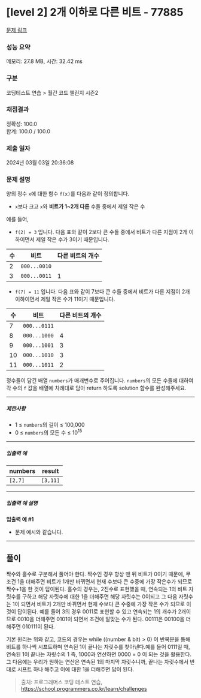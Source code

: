 # [level 2] 2개 이하로 다른 비트 - 77885 

[문제 링크](https://school.programmers.co.kr/learn/courses/30/lessons/77885) 

### 성능 요약

메모리: 27.8 MB, 시간: 32.42 ms

### 구분

코딩테스트 연습 > 월간 코드 챌린지 시즌2

### 채점결과

정확성: 100.0<br/>합계: 100.0 / 100.0

### 제출 일자

2024년 03월 03일 20:36:08

### 문제 설명

<p>양의 정수 <code>x</code>에 대한 함수 <code>f(x)</code>를 다음과 같이 정의합니다.</p>

<ul>
<li><code>x</code>보다 크고 <code>x</code>와 <strong>비트가 1~2개 다른</strong> 수들 중에서 제일 작은 수</li>
</ul>

<p>예를 들어, </p>

<ul>
<li><code>f(2) = 3</code> 입니다. 다음 표와 같이 2보다 큰 수들 중에서 비트가 다른 지점이 2개 이하이면서 제일 작은 수가 3이기 때문입니다.</li>
</ul>
<table class="table">
        <thead><tr>
<th>수</th>
<th>비트</th>
<th>다른 비트의 개수</th>
</tr>
</thead>
        <tbody><tr>
<td>2</td>
<td><code>000...0010</code></td>
<td></td>
</tr>
<tr>
<td>3</td>
<td><code>000...0011</code></td>
<td>1</td>
</tr>
</tbody>
      </table>
<ul>
<li><code>f(7) = 11</code> 입니다. 다음 표와 같이 7보다 큰 수들 중에서 비트가 다른 지점이 2개 이하이면서 제일 작은 수가 11이기 때문입니다.</li>
</ul>
<table class="table">
        <thead><tr>
<th>수</th>
<th>비트</th>
<th>다른 비트의 개수</th>
</tr>
</thead>
        <tbody><tr>
<td>7</td>
<td><code>000...0111</code></td>
<td></td>
</tr>
<tr>
<td>8</td>
<td><code>000...1000</code></td>
<td>4</td>
</tr>
<tr>
<td>9</td>
<td><code>000...1001</code></td>
<td>3</td>
</tr>
<tr>
<td>10</td>
<td><code>000...1010</code></td>
<td>3</td>
</tr>
<tr>
<td>11</td>
<td><code>000...1011</code></td>
<td>2</td>
</tr>
</tbody>
      </table>
<p>정수들이 담긴 배열 <code>numbers</code>가 매개변수로 주어집니다. <code>numbers</code>의 모든 수들에 대하여 각 수의 <code>f</code> 값을 배열에 차례대로 담아 return 하도록 solution 함수를 완성해주세요.</p>

<hr>

<h5>제한사항</h5>

<ul>
<li>1 ≤ <code>numbers</code>의 길이 ≤ 100,000</li>
<li>0 ≤ <code>numbers</code>의 모든 수 ≤ 10<sup>15</sup></li>
</ul>

<hr>

<h5>입출력 예</h5>
<table class="table">
        <thead><tr>
<th>numbers</th>
<th>result</th>
</tr>
</thead>
        <tbody><tr>
<td><code>[2,7]</code></td>
<td><code>[3,11]</code></td>
</tr>
</tbody>
      </table>
<hr>

<h5>입출력 예 설명</h5>

<p><strong>입출력 예 #1</strong></p>

<ul>
<li>문제 예시와 같습니다.</li>
</ul>

<hr>
<h2>풀이</h2>
<p>짝수와 홀수로 구분해서 풀어야 한다. 짝수인 경우 항상 맨 뒤 비트가 0이기 때문에, 무조건 1을 더해주면 비트가 1개만 바뀌면서 현재 수보다 큰 수중에 가장 작은수가 되므로 짝수+1을 한 것이 답이된다.
홀수의 경우는, 2진수로 표현했을 때, 연속되는 1의 비트 자릿수를 구하고 해당 자릿수에 대한 1을 더해주면 해당 자릿수는 0이되고 그 다음 자릿수는 1이 되면서 비트가 2개만 바뀌면서 현재 수보다 큰 수중에 가장 작은 수가 되므로 이것이 답이된다. 예를 들어 3의 경우 0011로 표현할 수 있고 연속되는 1의 개수가 2개이므로 0010을 더해주면 0101이 되면서 조건에 알맞는 수가 된다. 00111은 00100을 더해주면 010111이 된다. </p>
<p>기본 원리는 위와 같고, 코드의 경우는 while ((number & bit) > 0) 이 반복문을 통해 비트를 하나씩 시프트하며 연속된 1이 끝나는 자릿수를 찾아낸다.예를 들어 0111일 때, 연속된 1이 끝나는 자릿수의 1 즉, 1000과 연산하면 0000 = 0 이 되는 것을 활용한다. 그 다음에는 우리가 원하는 연산은 연속된 1의 마지막 자릿수니까, 끝나는 자릿수에서 반대로 시프트 하나 해주고 이에 대한 1을 더해주면 답이 된다.</p>

> 출처: 프로그래머스 코딩 테스트 연습, https://school.programmers.co.kr/learn/challenges
